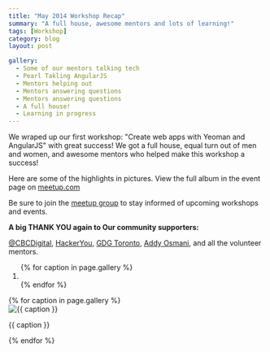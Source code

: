```yaml
---
title: "May 2014 Workshop Recap"
summary: "A full house, awesome mentors and lots of learning!"
tags: [Workshop]
category: blog
layout: post

gallery: 
  - Some of our mentors talking tech
  - Pearl Takling AngularJS
  - Mentors helping out
  - Mentors answering questions
  - Mentors answering questions
  - A full house!
  - Learning in progress
---
```


We wraped up our first workshop: "Create web apps with Yeoman and AngularJS" with great success!
We got a full house, equal turn out of men and women, and awesome mentors who helped make this workshop a success!

Here are some of the highlights in pictures. View the full album in the event page on [meetup.com](http://www.meetup.com/dev-config/photos/22073862/)

Be sure to join the [meetup group](http://www.meetup.com/dev-config/) to stay informed of upcoming workshops and events.

**A big THANK YOU again to Our community supporters:**

[@CBCDigital](http://twitter.com/CBCDigital), [HackerYou](http://hackeryou.com/), [GDG Toronto](http://www.meetup.com/GDG-Toronto/), [Addy Osmani](http://addyosmani.com/blog/), and all the volunteer mentors.

<div id="carousel" class="carousel slide" data-ride="carousel">
  <ol class="carousel-indicators">
    {% for caption in page.gallery %}
      <li data-target="#carousel" data-slide-to="{{ forloop.index - 1}}" {% if forloop.index == 1 %}class="active"{% endif %}></li>
    {% endfor %}
  </ol>

  <div class="carousel-inner">
    {% for caption in page.gallery %}
      <div class="item {% if forloop.index == 1 %}active{% endif %}">
        <img src="/assets/images/{{ page.id }}/{{ forloop.index }}.jpg" alt="{{ caption }}">
        <div class="carousel-caption">
          <p>{{ caption }}</p>
        </div>
      </div>
    {% endfor %}
  </div>

  <a class="left carousel-control" href="#carousel" data-slide="prev">
    <span class="glyphicon glyphicon-chevron-left"></span>
  </a>
  <a class="right carousel-control" href="#carousel" data-slide="next">
    <span class="glyphicon glyphicon-chevron-right"></span>
  </a>
</div>
